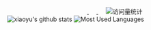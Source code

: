 <!-- profile logo 个人资料徽标 -->
<div align="center">
    <a href="https://gitee.com/xiaoyucc521">
        <img src="https://img.shields.io/badge/Gitee-码云-red" alt="" />
    </a>
    &emsp;
    <a href="https://github.com/xiaoyucc521">
  	    <img src="https://img.shields.io/github/followers/xiaoyucc521.svg?lable=GitHub&style=social" alt="" />
  	</a>
    &emsp;
    <!-- visitor statistics logo 访问量统计徽标 -->
    <img src="https://visitor-badge.laobi.icu/badge?page_id=xiaoyucc521.xiaoyucc521" alt="访问量统计" />
</div>

<div>
    <img src="https://github-readme-stats.vercel.app/api?username=xiaoyucc521&show_icons=true&theme=default" alt="xiaoyu's github stats"/>
    <img src="https://github-readme-stats.vercel.app/api/top-langs/?username=xiaoyucc521&layout=compact"  alt="Most Used Languages"/>
</div>

<!--
**xiaoyucc521/xiaoyucc521** is a ✨ _special_ ✨ repository because its `README.md` (this file) appears on your GitHub profile.

Here are some ideas to get you started:

- 🔭 I’m currently working on ...
- 🌱 I’m currently learning ...
- 👯 I’m looking to collaborate on ...
- 🤔 I’m looking for help with ...
- 💬 Ask me about ...
- 📫 How to reach me: ...
- 😄 Pronouns: ...
- ⚡ Fun fact: ...
-->
